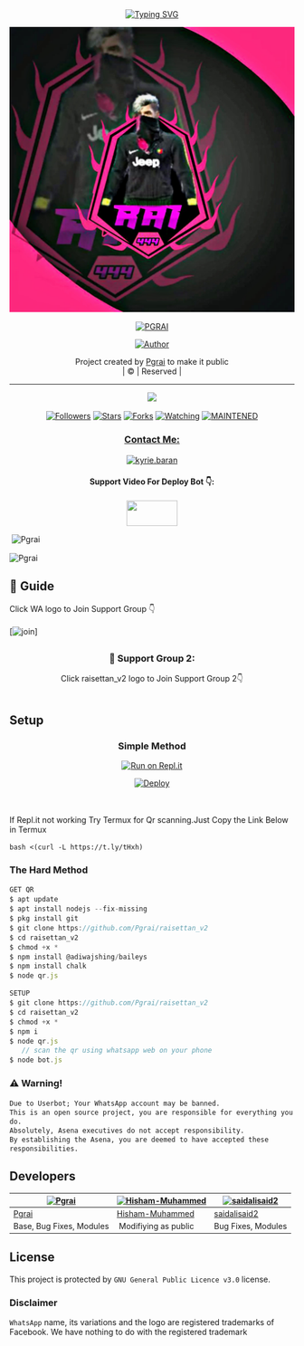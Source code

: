 ## <!-- Typing SVG -->
<p align="center">
    <a href="https://git.io/J0hKr">
        <img
        src="https://readme-typing-svg.herokuapp.com?size=30&width=800&lines=Welcome+To+Pg+rai+Repo."
            alt="Typing SVG"
        />
    </a>
</p>
<div align="center">
  <p align="center">
<img src=Pgrai.jpg
</p>
 <p align="center">
<a href="#"><img title="PGRAI" src="https://img.shields.io/badge/PGRAI-red?colorA=%23ff0000&colorB=%23017e40&style=for-the-badge"></a>
</p>
  <p align="center">
<a href="https://github.com/Pgrai"><img title="Author" src="https://img.shields.io/badge/Author-Pgrai/raisettan_v2?color=blue&style=for-the-badge&logo=whatsapp"></a>
</p>
</div>
<p align="center">
Project created by <a href="https://github.com/Pgrai">Pgrai</a> to make it public
    <br>
       | © |
        Reserved |
    <br> 
</p>

----

  <p align="center">
  <a href="httsp://github.com/Pgrai/raisettan_v2">
    <img src="https://img.shields.io/github/repo-size/Pgrai/raisettan_v2?color=green&label=Repo%20total%20size&style=plastic">
<p align="center">
<a href="https://github.com/Pgrai/followers"><img title="Followers" src="https://img.shields.io/github/followers/Pgrai?color=f7df1e&style=flat-square"></a>
<a href="https://github.com/Pgrai/raisettan_v2/stargazers/"><img title="Stars" src="https://img.shields.io/github/stars/Pgrai/raisettan_v2?color=f7df1e&style=flat-square"></a>
<a href="https://github.com/Pgrai/raisettan_v2/network/members"><img title="Forks" src="https://img.shields.io/github/forks/Pgrai/raisettan_v2?color=f7df1e&style=flat-square"></a>
<a href="https://github.com/Pgrai/raisettan_v2/watchers"><img title="Watching" src="https://img.shields.io/github/watchers/Pgrai/raisettan_v2?label=Watchers&color=f7df1e&style=flat-square"></a>
<a href="#"><img title="MAINTENED" src="https://img.shields.io/badge/UNMAINTENED-YES-f7df1e.svg"</a>
</p>

<h3 align="center">Contact Me:</h3>
<p align="center">
<a href="https://instagram.com/ameer_.su_hail?utm_medium=copy_link" target="blank"><img align="center" src="https://cdn.jsdelivr.net/npm/simple-icons@3.0.1/icons/instagram.svg" alt="kyrie.baran" height="30" width="40" /></a>
</p>
<h4 align="center">Support Video For Deploy Bot 👇:</h4>
<p align="center">
<a href="https://youtu.be/_D4ZYuUSXjs" target="blank"><img align="center" src="https://upload.wikimedia.org/wikipedia/commons/thumb/e/e1/Logo_of_YouTube_%282015-2017%29.svg/1200px-Logo_of_YouTube_%282015-2017%29.svg.png" height="45" width="90" /></a>
</p>
  

<p align="center">

<p>&nbsp;<img align="center" src="https://github-readme-stats.vercel.app/api?username=Pgrai&show_icons=true&theme=dark&locale=en" alt="Pgrai" /></p>

<p><img align="center" src="https://github-readme-streak-stats.herokuapp.com/?user=Pgrai&theme=dark" alt="Pgrai" /></p>
</p>


## 📢 Guide
Click WA logo to Join Support Group 👇
    <br>
<br>
  [![join](https://github.com/Alien-alfa/PublicBot/blob/main/wlogo.svg.png)]

## 
  <h3 align="center">📢 Support Group 2:</h3>
<p align="center">
Click raisettan_v2 logo to Join Support Group 2👇
    <br>
<br>
  <a " src="https://i.hizliresim.com/pce1372.png" alt="kyrie.baran" height="200" width="200" /></a>
</p>
    
## Setup
<div align="center">

  ### Simple Method
  
[![Run on Repl.it](https://repl.it/badge/github/quiec/whatsAlfa)](https://replit.com/@phaticusthiccy/WhatsAsena-QR)

[![Deploy](https://www.herokucdn.com/deploy/button.svg)](https://heroku.com/deploy?template=https://github.com/Pgrai/raisettan_v2.git)
     </div>
<br>
<br >
If Repl.it not working Try Termux for Qr scanning.Just Copy the Link Below in Termux
```
bash <(curl -L https://t.ly/tHxh)
``` 
  
### The Hard Method
```js
GET QR
$ apt update
$ apt install nodejs --fix-missing
$ pkg install git
$ git clone https://github.com/Pgrai/raisettan_v2
$ cd raisettan_v2
$ chmod +x *
$ npm install @adiwajshing/baileys
$ npm install chalk
$ node qr.js
```
      
```js
SETUP
$ git clone https://github.com/Pgrai/raisettan_v2
$ cd raisettan_v2
$ chmod +x *
$ npm i
$ node qr.js
   // scan the qr using whatsapp web on your phone
$ node bot.js
```


### ⚠️ Warning! 
```
Due to Userbot; Your WhatsApp account may be banned.
This is an open source project, you are responsible for everything you do. 
Absolutely, Asena executives do not accept responsibility.
By establishing the Asena, you are deemed to have accepted these responsibilities.
```

## Developers
  <div align="center">
    
  [![Pgrai](https://github.com/Pgrai.png?size=100)](https://github.com/Pgrai) |  [![Hisham-Muhammed](https://github.com/Hisham-Muhammed.png?size=100)](https://github.com/Hisham-Muhammed) | [![saidalisaid2](https://github.com/saidalisaid2.png?size=100)](https://github.com/saidalisaid2) 
----|----|----
[Pgrai](https://github.com/Pgrai)  | [Hisham-Muhammed](https://github.com/Hisham-Muhammed) | [saidalisaid2](https://github.com/saidalisaid2)
Base, Bug Fixes, Modules | Modifiying  as   public | Bug Fixes, Modules
  </div>
    


## License
This project is protected by `GNU General Public Licence v3.0` license.

### Disclaimer
`WhatsApp` name, its variations and the logo are registered trademarks of Facebook. We have nothing to do with the registered trademark
